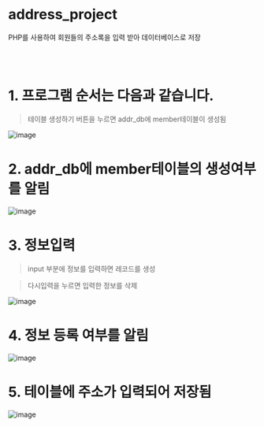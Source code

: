 # address_project
PHP를 사용하여 회원들의 주소록을 입력 받아 데이터베이스로 저장

<br><br>
# 1. 프로그램 순서는 다음과 같습니다.
> 테이블 생성하기 버튼을 누르면 addr_db에 member테이블이 생성됨

![image](https://user-images.githubusercontent.com/94829177/170488166-e77c0cac-4b78-4495-b180-4a7e56a63287.png)

# 2. addr_db에 member테이블의 생성여부를 알림

![image](https://user-images.githubusercontent.com/94829177/170488192-9d1a85fe-e969-4fcc-84aa-47cf6f1f465b.png)

# 3. 정보입력
> input 부분에 정보를 입력하면 레코드를 생성

> 다시입력을 누르면 입력한 정보를 삭제

![image](https://user-images.githubusercontent.com/94829177/170488242-4bd6e3b7-3eaf-4a4f-b3cd-0c9e7b941ced.png)

# 4. 정보 등록 여부를 알림
![image](https://user-images.githubusercontent.com/94829177/170488255-ef75af4f-e2d4-4bdc-b402-0ee139450ea9.png)

# 5. 테이블에 주소가 입력되어 저장됨
![image](https://user-images.githubusercontent.com/94829177/170488533-2f77f6be-ad13-447c-af5c-e3a01a67d97c.png)
